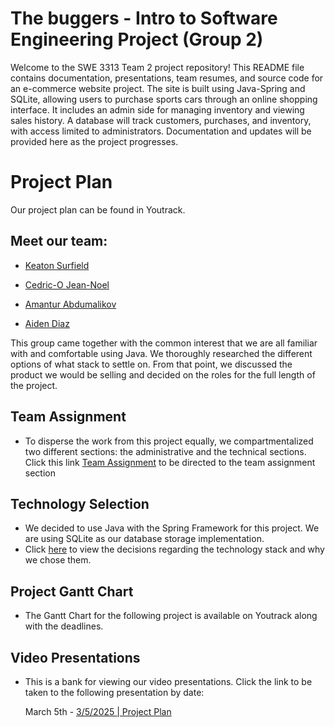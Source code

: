# **The buggers - Intro to Software Engineering Project (Group 2)**

Welcome to the SWE 3313 Team 2 project repository! This README file contains documentation, presentations, team resumes, and source code for an e-commerce website project. The site is built using Java-Spring and SQLite, allowing users to purchase sports cars through an online shopping interface. It includes an admin side for managing inventory and viewing sales history. A database will track customers, purchases, and inventory, with access limited to administrators. Documentation and updates will be provided here as the project progresses.



# **Project Plan**
Our project plan can be found in Youtrack.

## Meet our team: 
 - [Keaton Surfield](/Resumes/Keaton_Resume.md)


 - [Cedric-O Jean-Noel](/Resumes/Cedric_Resume.md)


 - [Amantur Abdumalikov](/Resumes/Amantur_Resume.md)


 - [Aiden Diaz](/Resumes/Aiden_Resume.md)

   
This group came together with the common interest that we are all familiar with and comfortable using Java.
We thoroughly researched the different options of what stack to settle on. 
From that point, we discussed the product we would be selling and decided on the roles for the full length of the
project.
## Team Assignment


- To disperse the work from this project equally, we compartmentalized two different sections: the administrative and the technical sections. Click this link [Team Assignment](Team_Assignments.md) to be directed to the team assignment section 

## **Technology Selection**


- We decided to use Java with the Spring Framework for this project. We are using SQLite as our database storage implementation.
- Click [here](/Technology_Requirements.md) to view the decisions regarding the technology stack and why we chose them.

## **Project Gantt Chart**
- The Gantt Chart for the following project is available on Youtrack along with the deadlines.

## **Video Presentations**
- This is a bank for viewing our video presentations. Click the link to be taken to the following presentation by date:

  March 5th - [3/5/2025 | Project Plan](https://drive.google.com/file/d/1vihgnnPd1iwCRjwvhvswsGPNx3Gf1c9d/view?usp=sharing)


